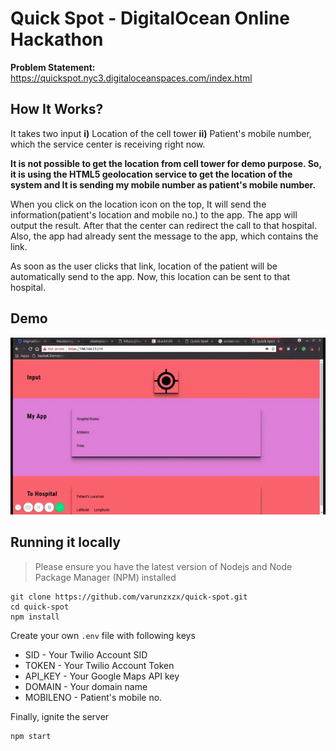 
# Quick Spot - DigitalOcean Online Hackathon
**Problem Statement:** https://quickspot.nyc3.digitaloceanspaces.com/index.html
## How It Works?
It takes two input **i)** Location of the cell tower **ii)** Patient's mobile number, which the service center is receiving right now.

**It is not possible to get the location from cell tower for demo purpose. So, it is using the HTML5 geolocation service to get the location of the system and It is sending my mobile number as patient's mobile number.**

When you click on the location icon on the top, It will send the information(patient's location and mobile no.) to the app. The app
will output the result. After that the center can redirect the call to that hospital. Also, the app had already sent the message to the app, which contains the link.

As soon as the user clicks that link, location of the patient will be automatically send to the app. Now, this location can be sent to that hospital.

## Demo
![Quick Spot Demo GIF](/docs/quick-spot.gif)

## Running it locally
> Please ensure you have the latest version of Nodejs and Node Package Manager (NPM) installed

```
git clone https://github.com/varunzxzx/quick-spot.git
cd quick-spot
npm install
```
Create your own ```.env``` file with following keys

* SID - Your Twilio Account SID
* TOKEN - Your Twilio Account Token
* API_KEY - Your Google Maps API key
* DOMAIN - Your domain name
* MOBILENO - Patient's mobile no.

Finally, ignite the server
```
npm start
```


